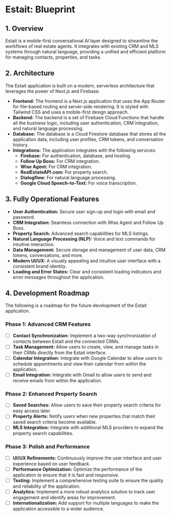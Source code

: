 # Estait: Blueprint

## 1. Overview

Estait is a mobile-first conversational AI layer designed to streamline the workflows of real estate agents. It integrates with existing CRM and MLS systems through natural language, providing a unified and efficient platform for managing contacts, properties, and tasks.

## 2. Architecture

The Estait application is built on a modern, serverless architecture that leverages the power of Next.js and Firebase.

- **Frontend:** The frontend is a Next.js application that uses the App Router for file-based routing and server-side rendering. It is styled with Tailwind CSS and uses a mobile-first design approach.
- **Backend:** The backend is a set of Firebase Cloud Functions that handle all the business logic, including user authentication, CRM integration, and natural language processing.
- **Database:** The database is a Cloud Firestore database that stores all the application data, including user profiles, CRM tokens, and conversation history.
- **Integrations:** The application integrates with the following services:
    - **Firebase:** For authentication, database, and hosting.
    - **Follow Up Boss:** For CRM integration.
    - **Wise Agent:** For CRM integration.
    - **RealEstateAPI.com:** For property search.
    - **Dialogflow:** For natural language processing.
    - **Google Cloud Speech-to-Text:** For voice transcription.

## 3. Fully Operational Features

- **User Authentication:** Secure user sign-up and login with email and password.
- **CRM Integration:** Seamless connection with Wise Agent and Follow Up Boss.
- **Property Search:** Advanced search capabilities for MLS listings.
- **Natural Language Processing (NLP):** Voice and text commands for intuitive interaction.
- **Data Management:** Secure storage and management of user data, CRM tokens, conversations, and more.
- **Modern UI/UX:** A visually appealing and intuitive user interface with a consistent brand identity.
- **Loading and Error States:** Clear and consistent loading indicators and error messages throughout the application.

## 4. Development Roadmap

The following is a roadmap for the future development of the Estait application.

### Phase 1: Advanced CRM Features
- [ ] **Contact Synchronization:** Implement a two-way synchronization of contacts between Estait and the connected CRMs.
- [ ] **Task Management:** Allow users to create, view, and manage tasks in their CRMs directly from the Estait interface.
- [ ] **Calendar Integration:** Integrate with Google Calendar to allow users to schedule appointments and view their calendar from within the application.
- [ ] **Email Integration:** Integrate with Gmail to allow users to send and receive emails from within the application.

### Phase 2: Enhanced Property Search
- [ ] **Saved Searches:** Allow users to save their property search criteria for easy access later.
- [ ] **Property Alerts:** Notify users when new properties that match their saved search criteria become available.
- [ ] **MLS Integration:** Integrate with additional MLS providers to expand the property search capabilities.

### Phase 3: Polish and Performance
- [ ] **UI/UX Refinements:** Continuously improve the user interface and user experience based on user feedback.
- [ ] **Performance Optimization:** Optimize the performance of the application to ensure that it is fast and responsive.
- [ ] **Testing:** Implement a comprehensive testing suite to ensure the quality and reliability of the application.
- [ ] **Analytics:** Implement a more robust analytics solution to track user engagement and identify areas for improvement.
- [ ] **Internationalization:** Add support for multiple languages to make the application accessible to a wider audience.
